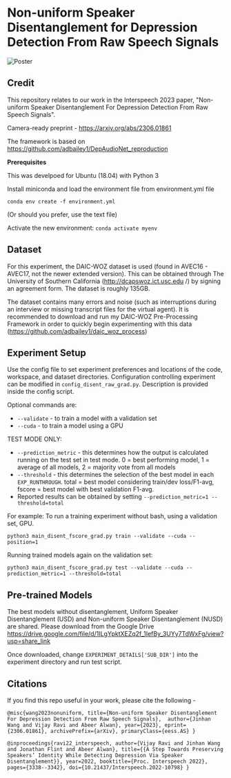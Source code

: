 # Non-uniform Speaker Disentanglement for Depression Detection From Raw Speech Signals

![Poster](https://github.com/kingformatty/NUSD/blob/main/NUSD%20IS2023%20Poster.png)

## **Credit**

This repository relates to our work in the Interspeech 2023 paper, "Non-uniform Speaker Disentanglement For Depression Detection From Raw Speech Signals". 

Camera-ready preprint - https://arxiv.org/abs/2306.01861

The framework is based on https://github.com/adbailey1/DepAudioNet_reproduction

**Prerequisites**

This was develpoed for Ubuntu (18.04) with Python 3

Install miniconda and load the environment file from environment.yml file

`conda env create -f environment.yml`

(Or should you prefer, use the text file)

Activate the new environment: `conda activate myenv`

## **Dataset**

For this experiment, the DAIC-WOZ dataset is used (found in AVEC16 - AVEC17, 
not the newer extended version). This can be 
obtained
 through The University of Southern California (http://dcapswoz.ict.usc.edu
 /) by signing an agreement form. The dataset is roughly 135GB. 
 
 The dataset contains many errors and noise (such as interruptions during an
  interview or missing transcript files for the virtual agent). It is
   recommended to download and run my DAIC-WOZ Pre-Processing Framework in
    order to quickly begin experimenting with this data (https://github.com/adbailey1/daic_woz_process)

## **Experiment Setup**

Use the config file to set experiment preferences and locations of the code, workspace, and dataset directories. Configuration controlling experiment can be modified in `config_disent_raw_grad.py`. Description is provided inside the config script.

Optional commands are: 
- `--validate` - to train a model with a validation set
- `--cuda` - to train a model using a GPU
  
TEST MODE ONLY:
-  `--prediction_metric` - this determines how the output is calculated 
   running on the test set in test mode. 0 = best performing model, 1 = 
   average of all 
   models, 2 = majority vote from all models  
- `--threshold` - this determines the selection of the best model in each `EXP_RUNTHROUGH`. total = best model considering train/dev loss/F1-avg, fscore = best model with best validation F1-avg. 
- Reported results can be obtained by setting `--prediction_metric=1 --threshold=total`

For example: To run a training experiment without bash, using a validation
 set, GPU.
 
 `python3 main_disent_fscore_grad.py train --validate --cuda --position=1`
 
 Running trained models again on the validation set:
 
 `python3 main_disent_fscore_grad.py test --validate --cuda --prediction_metric=1 --threshold=total`
 
## Pre-trained Models
The best models without disentanglement, Uniform Speaker Disentanglement (USD) and Non-uniform Speaker Disentanglement (NUSD) are shared. Please download from the Google Drive https://drive.google.com/file/d/1ILgYpktXEZq2f_1IefBy_3UYy7TdWxFg/view?usp=share_link

Once downloaded, change `EXPERIMENT_DETAILS['SUB_DIR']` into the experiment directory and run test script.


## Citations

If you find this repo useful in your work, please cite the following  - 

`@misc{wang2023nonuniform,
      title={Non-uniform Speaker Disentanglement For Depression Detection From Raw Speech Signals}, 
      author={Jinhan Wang and Vijay Ravi and Abeer Alwan},
      year={2023},
      eprint={2306.01861},
      archivePrefix={arXiv},
      primaryClass={eess.AS}
}`

`@inproceedings{ravi22_interspeech,
  author={Vijay Ravi and Jinhan Wang and Jonathan Flint and Abeer Alwan},
  title={{A Step Towards Preserving Speakers’ Identity While Detecting Depression Via Speaker Disentanglement}},
  year=2022,
  booktitle={Proc. Interspeech 2022},
  pages={3338--3342},
  doi={10.21437/Interspeech.2022-10798}
}`




